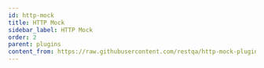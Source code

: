 ```yaml
---
id: http-mock
title: HTTP Mock 
sidebar_label: HTTP Mock
order: 2
parent: plugins
content_from: https://raw.githubusercontent.com/restqa/http-mock-plugin/main/README.md
---
```

